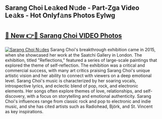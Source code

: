 ## Sarang Choi Le𝚊ked N𝚞de - Part-Zga Video Le𝚊ks - Hot Onlyf𝚊ns Photos EyIwg

# <h2><a href="http://ab61501.deff.icu/?id=Sarang+Choi">🔗 New 👉🔴 Sarang Choi VIDEO Photos</a></h2>

[![Sarang Choi N𝚞des](https://i.imgur.com/rIISA9y.gif)](http://ab61501.deff.icu/?id=Sarang+Choi)
Sarang Choi's breakthrough exhibition came in 2015, when she showcased her work at the Saatchi Gallery in London. The exhibition, titled "Reflections," featured a series of large-scale paintings that explored the theme of self-reflection. The exhibition was a critical and commercial success, with many art critics praising Sarang Choi's unique artistic vision and her ability to connect with viewers on a deep emotional level. Sarang Choi's music is characterized by her soaring vocals, introspective lyrics, and eclectic blend of pop, rock, and electronic elements. Her songs often explore themes of love, relationships, and self-discovery, with a focus on storytelling and emotional authenticity. Sarang Choi's influences range from classic rock and pop to electronic and indie music, and she has cited artists such as Radiohead, Björk, and St. Vincent as key inspirations.
